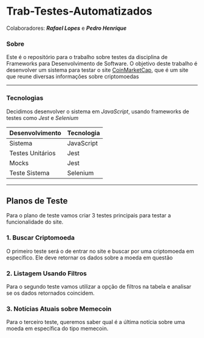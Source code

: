 # Trab-Testes-Automatizados

Colaboradores: **_Rafael Lopes_** e **_Pedro Henrique_**

### Sobre

Este é o repositório para o trabalho sobre testes da disciplina de Frameworks para Desenvolvimento de Software. 
O objetivo deste trabalho é desenvolver um sistema para testar o site [CoinMarketCap](https://coinmarketcap.com/), que é um site que reune diversas informações sobre criptomoedas

---

### Tecnologias

Decidimos desenvolver o sistema em _JavaScript_, usando frameworks de testes como _Jest_ e _Selenium_

Desenvolvimento   | Tecnologia
------------------|-----------
Sistema           | JavaScript
Testes Unitários  | Jest
Mocks             | Jest
Teste Sistema     | Selenium

---

## Planos de Teste

Para o plano de teste vamos criar 3 testes principais para testar a funcionalidade do site.

### 1. Buscar Criptomoeda

O primeiro teste será o de entrar no site e buscar por uma criptomoeda em específico. Ele deve retornar os dados sobre a moeda em questão

### 2. Listagem Usando Filtros

Para o segundo teste vamos utilizar a opção de filtros na tabela e analisar se os dados retornados coincidem. 

### 3. Notícias Atuais sobre Memecoin

Para o terceiro teste, queremos saber qual é a última notícia sobre uma moeda em específica do tipo memecoin.

